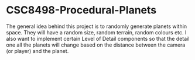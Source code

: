 # CSC8498-Procedural-Planets
The general idea behind this project is to randomly generate planets within space. They will have a random size, random terrain, random colours etc. I also want to implement certain Level of Detail components so that the detail one all the planets will change based on the distance between the camera (or player) and the planet.
